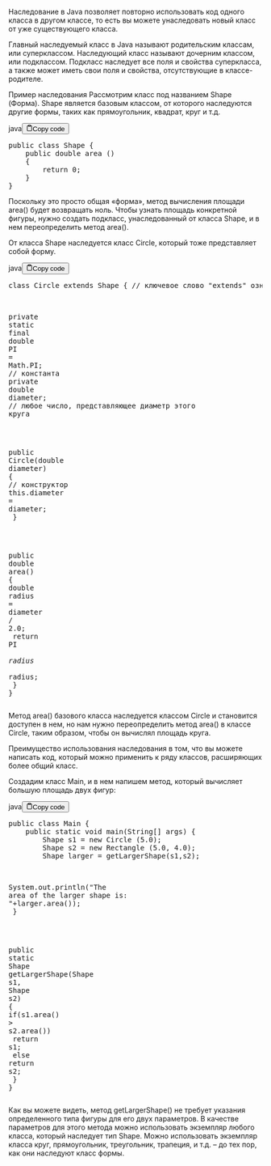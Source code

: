 <p>Наследование в Java позволяет повторно использовать код одного класса в другом классе,
то есть вы можете унаследовать новый класс от уже существующего класса.</p>
<p>Главный наследуемый класс в Java называют родительским классам, или суперклассом.
Наследующий класс называют дочерним классом, или подклассом.
Подкласс наследует все поля и свойства суперкласса,
а также может иметь свои поля и свойства, отсутствующие в классе-родителе.</p>
<p>Пример наследования
Рассмотрим класс под названием Shape (Форма).
Shape является базовым классом, от которого наследуются другие формы, таких как прямоугольник, квадрат, круг и т.д.</p>
<div class="code-element"><div class="lang-line"><text>java</text><button class="copy-button" id="code742b" onclick="copyCode(code742, code742b)"><svg stroke="currentColor" fill="none" stroke-width="2" viewBox="0 0 24 24" stroke-linecap="round" stroke-linejoin="round" class="h-4 w-4" height="1em" width="1em" xmlns="http://www.w3.org/2000/svg"><path d="M16 4h2a2 2 0 0 1 2 2v14a2 2 0 0 1-2 2H6a2 2 0 0 1-2-2V6a2 2 0 0 1 2-2h2"></path><rect x="8" y="2" width="8" height="4" rx="1" ry="1"></rect></svg><text>Copy code</text></button></div><div class="code" id="code742"><div class="highlight"><pre><span></span><span class="kd">public</span><span class="w"> </span><span class="kd">class</span> <span class="nc">Shape</span><span class="w"> </span><span class="p">{</span>
<span class="w">    </span><span class="kd">public</span><span class="w"> </span><span class="kt">double</span><span class="w"> </span><span class="nf">area</span><span class="w"> </span><span class="p">()</span>
<span class="w">    </span><span class="p">{</span>
<span class="w">        </span><span class="k">return</span><span class="w"> </span><span class="mi">0</span><span class="p">;</span><span class="w">   </span>
<span class="w">    </span><span class="p">}</span>
<span class="p">}</span>
</pre></div></div></div>

<p>Поскольку это просто общая «форма», метод  вычисления площади area() будет возвращать ноль.
Чтобы узнать площадь конкретной фигуры, нужно создать подкласс, унаследованный от класса Shape, и в нем переопределить метод area().</p>
<p>От класса Shape  наследуется класс Circle, который тоже представляет собой форму.</p>
<div class="code-element"><div class="lang-line"><text>java</text><button class="copy-button" id="code743b" onclick="copyCode(code743, code743b)"><svg stroke="currentColor" fill="none" stroke-width="2" viewBox="0 0 24 24" stroke-linecap="round" stroke-linejoin="round" class="h-4 w-4" height="1em" width="1em" xmlns="http://www.w3.org/2000/svg"><path d="M16 4h2a2 2 0 0 1 2 2v14a2 2 0 0 1-2 2H6a2 2 0 0 1-2-2V6a2 2 0 0 1 2-2h2"></path><rect x="8" y="2" width="8" height="4" rx="1" ry="1"></rect></svg><text>Copy code</text></button></div><div class="code" id="code743"><div class="highlight"><pre><span></span><span class="kd">class</span> <span class="nc">Circle</span><span class="w"> </span><span class="kd">extends</span><span class="w"> </span><span class="n">Shape</span><span class="w"> </span><span class="p">{</span><span class="w"> </span><span class="c1">// ключевое слово &quot;extends&quot; означает наследование</span>

<span class="w">    </span><span class="kd">private</span><span class="w"> </span><span class="kd">static</span><span class="w"> </span><span class="kd">final</span><span class="w"> </span><span class="kt">double</span><span class="w"> </span><span class="n">PI</span><span class="w"> </span><span class="o">=</span><span class="w"> </span><span class="n">Math</span><span class="p">.</span><span class="na">PI</span><span class="p">;</span><span class="w"> </span><span class="c1">// константа</span>
<span class="w">    </span><span class="kd">private</span><span class="w"> </span><span class="kt">double</span><span class="w"> </span><span class="n">diameter</span><span class="p">;</span><span class="w"> </span><span class="c1">// любое число, представляющее диаметр этого круга</span>

<span class="w">    </span><span class="kd">public</span><span class="w"> </span><span class="nf">Circle</span><span class="p">(</span><span class="kt">double</span><span class="w"> </span><span class="n">diameter</span><span class="p">)</span><span class="w"> </span><span class="p">{</span><span class="w"> </span><span class="c1">// конструктор</span>
<span class="w">        </span><span class="k">this</span><span class="p">.</span><span class="na">diameter</span><span class="w"> </span><span class="o">=</span><span class="w"> </span><span class="n">diameter</span><span class="p">;</span>
<span class="w">    </span><span class="p">}</span>

<span class="w">    </span><span class="kd">public</span><span class="w"> </span><span class="kt">double</span><span class="w"> </span><span class="nf">area</span><span class="p">()</span><span class="w"> </span><span class="p">{</span>
<span class="w">        </span><span class="kt">double</span><span class="w"> </span><span class="n">radius</span><span class="w"> </span><span class="o">=</span><span class="w"> </span><span class="n">diameter</span><span class="w"> </span><span class="o">/</span><span class="w"> </span><span class="mf">2.0</span><span class="p">;</span>
<span class="w">        </span><span class="k">return</span><span class="w"> </span><span class="n">PI</span><span class="w"> </span><span class="o">*</span><span class="w"> </span><span class="n">radius</span><span class="w"> </span><span class="o">*</span><span class="w"> </span><span class="n">radius</span><span class="p">;</span>
<span class="w">    </span><span class="p">}</span>
<span class="p">}</span>
</pre></div></div></div>

<p>Метод area() базового класса наследуется классом Circle и становится доступен в нем, но нам нужно переопределить метод area()
в классе Circle, таким образом, чтобы он вычислял площадь круга.</p>
<p>Преимущество использования наследования в том, что вы можете написать код,
который можно применить к ряду классов, расширяющих более общий класс.</p>
<p>Создадим  класс Main, и в нем напишем метод, который вычисляет большую площадь двух фигур:</p>
<div class="code-element"><div class="lang-line"><text>java</text><button class="copy-button" id="code744b" onclick="copyCode(code744, code744b)"><svg stroke="currentColor" fill="none" stroke-width="2" viewBox="0 0 24 24" stroke-linecap="round" stroke-linejoin="round" class="h-4 w-4" height="1em" width="1em" xmlns="http://www.w3.org/2000/svg"><path d="M16 4h2a2 2 0 0 1 2 2v14a2 2 0 0 1-2 2H6a2 2 0 0 1-2-2V6a2 2 0 0 1 2-2h2"></path><rect x="8" y="2" width="8" height="4" rx="1" ry="1"></rect></svg><text>Copy code</text></button></div><div class="code" id="code744"><div class="highlight"><pre><span></span><span class="kd">public</span><span class="w"> </span><span class="kd">class</span> <span class="nc">Main</span><span class="w"> </span><span class="p">{</span>
<span class="w">    </span><span class="kd">public</span><span class="w"> </span><span class="kd">static</span><span class="w"> </span><span class="kt">void</span><span class="w"> </span><span class="nf">main</span><span class="p">(</span><span class="n">String</span><span class="o">[]</span><span class="w"> </span><span class="n">args</span><span class="p">)</span><span class="w"> </span><span class="p">{</span>
<span class="w">        </span><span class="n">Shape</span><span class="w"> </span><span class="n">s1</span><span class="w"> </span><span class="o">=</span><span class="w"> </span><span class="k">new</span><span class="w"> </span><span class="n">Circle</span><span class="w"> </span><span class="p">(</span><span class="mf">5.0</span><span class="p">);</span>
<span class="w">        </span><span class="n">Shape</span><span class="w"> </span><span class="n">s2</span><span class="w"> </span><span class="o">=</span><span class="w"> </span><span class="k">new</span><span class="w"> </span><span class="n">Rectangle</span><span class="w"> </span><span class="p">(</span><span class="mf">5.0</span><span class="p">,</span><span class="w"> </span><span class="mf">4.0</span><span class="p">);</span>
<span class="w">        </span><span class="n">Shape</span><span class="w"> </span><span class="n">larger</span><span class="w"> </span><span class="o">=</span><span class="w"> </span><span class="n">getLargerShape</span><span class="p">(</span><span class="n">s1</span><span class="p">,</span><span class="n">s2</span><span class="p">);</span>

<span class="w">        </span><span class="n">System</span><span class="p">.</span><span class="na">out</span><span class="p">.</span><span class="na">println</span><span class="p">(</span><span class="s">&quot;The area of the larger shape is: &quot;</span><span class="o">+</span><span class="n">larger</span><span class="p">.</span><span class="na">area</span><span class="p">());</span>
<span class="w">    </span><span class="p">}</span>

<span class="w">    </span><span class="kd">public</span><span class="w"> </span><span class="kd">static</span><span class="w"> </span><span class="n">Shape</span><span class="w"> </span><span class="nf">getLargerShape</span><span class="p">(</span><span class="n">Shape</span><span class="w"> </span><span class="n">s1</span><span class="p">,</span><span class="w"> </span><span class="n">Shape</span><span class="w"> </span><span class="n">s2</span><span class="p">)</span><span class="w"> </span><span class="p">{</span>
<span class="w">        </span><span class="k">if</span><span class="p">(</span><span class="n">s1</span><span class="p">.</span><span class="na">area</span><span class="p">()</span><span class="w"> </span><span class="o">&gt;</span><span class="w"> </span><span class="n">s2</span><span class="p">.</span><span class="na">area</span><span class="p">())</span>
<span class="w">            </span><span class="k">return</span><span class="w"> </span><span class="n">s1</span><span class="p">;</span>
<span class="w">        </span><span class="k">else</span>
<span class="w">            </span><span class="k">return</span><span class="w"> </span><span class="n">s2</span><span class="p">;</span>
<span class="w">    </span><span class="p">}</span>
<span class="p">}</span>
</pre></div></div></div>

<p>Как вы можете видеть, метод getLargerShape() не требует указания определенного типа фигуры для его двух параметров.
В качестве параметров для этого метода можно использовать экземпляр любого класса, который наследует тип Shape.
Можно использовать экземпляр класса круг, прямоугольник, треугольник, трапеция, и т.д. – до тех пор, как они наследуют класс формы.</p>